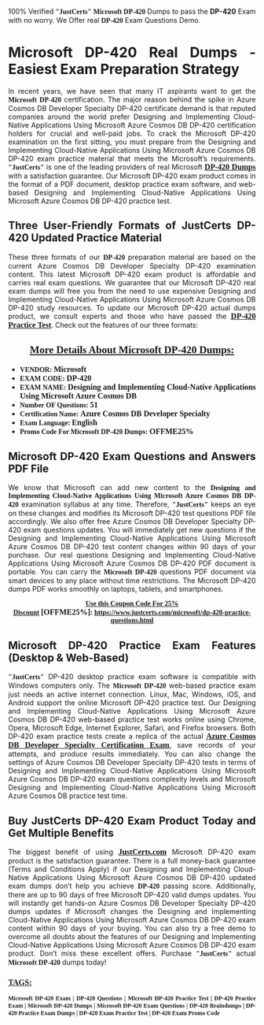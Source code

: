 <p style="text-align: justify;">100% Verified <span style="font-size:14px;"><span style="font-family:Georgia,serif;"><strong>"JustCerts"</strong></span></span> <span style="font-family:Georgia,serif;"><strong>Microsoft DP-420</strong></span> Dumps to pass the <strong>DP-420</strong> Exam with no worry. We Offer real <span style="font-family:Georgia,serif;"><strong>DP-420</strong></span> Exam Questions Demo.</p>

<h1 style="text-align: justify;"><strong>Microsoft DP-420 Real Dumps - Easiest Exam Preparation Strategy</strong></h1>

<p style="text-align: justify;">In recent years, we have seen that many IT aspirants want to get the <span style="font-family:Georgia,serif;"><strong>Microsoft DP-420</strong></span> certification. The major reason behind the spike in Azure Cosmos DB Developer Specialty DP-420 certificate demand is that reputed companies around the world prefer Designing and Implementing Cloud-Native Applications Using Microsoft Azure Cosmos DB DP-420 certification holders for crucial and well-paid jobs. To crack the Microsoft DP-420 examination on the first sitting, you must prepare from the Designing and Implementing Cloud-Native Applications Using Microsoft Azure Cosmos DB DP-420 exam practice material that meets the Microsoft’s requirements. <span style="font-size:14px;"><span style="font-family:Georgia,serif;"><strong>"JustCerts"</strong></span></span> is one of the leading providers of real Microsoft <a href="https://www.justcerts.com/microsoft/dp-420-practice-questions.html"><span style="font-size:16px;"><u><span style="font-family:Georgia,serif;"><strong>DP-420 Dumps</strong></span></u></span></a> with a satisfaction guarantee. Our Microsoft DP-420 exam product comes in the format of a PDF document, desktop practice exam software, and web-based Designing and Implementing Cloud-Native Applications Using Microsoft Azure Cosmos DB DP-420 practice test.</p>

<h2 style="text-align: justify;"><strong>Three User-Friendly Formats of JustCerts DP-420 Updated Practice Material</strong></h2>

<p style="text-align: justify;">These three formats of our <span style="font-family:Georgia,serif;"><strong>DP-420 </strong></span> preparation material are based on the current Azure Cosmos DB Developer Specialty DP-420 examination content. This latest Microsoft DP-420 exam product is affordable and carries real exam questions. We guarantee that our Microsoft DP-420 real exam dumps will free you from the need to use expensive Designing and Implementing Cloud-Native Applications Using Microsoft Azure Cosmos DB DP-420 study resources. To update our Microsoft DP-420 actual dumps product, we consult experts and those who have passed the <a href="https://www.justcerts.com/microsoft/dp-420-practice-questions.html"><u><span style="font-size:16px;"><span style="font-family:Georgia,serif;"><strong>DP-420 Practice Test</strong></span></span></u></a>. Check out the features of our three formats:</p>

<h2 style="text-align: center;"><u><strong><span style="font-family:Georgia,serif;">More Details About Microsoft DP-420 Dumps:</span></strong></u></h2>

<ul>
	<li style="text-align: justify;"><span style="font-size:14px;"><span style="font-family:Georgia,serif;"><strong>VENDOR: </strong></span></span><span style="font-size:16px;"><span style="font-family:Georgia,serif;"><strong>Microsoft</strong></span></span></li>
	<li style="text-align: justify;"><span style="font-size:14px;"><span style="font-family:Georgia,serif;"><strong>EXAM CODE: </strong></span></span><span style="font-size:16px;"><span style="font-family:Georgia,serif;"><strong>DP-420</strong></span></span></li>
	<li style="text-align: justify;"><span style="font-size:14px;"><span style="font-family:Georgia,serif;"><strong>EXAM NAME: </strong></span></span><span style="font-size:16px;"><span style="font-family:Georgia,serif;"><strong>Designing and Implementing Cloud-Native Applications Using Microsoft Azure Cosmos DB</strong></span></span></li>
	<li style="text-align: justify;"><span style="font-size:14px;"><span style="font-family:Georgia,serif;"><strong>Number OF Questions: </strong></span></span><span style="font-size:16px;"><span style="font-family:Georgia,serif;"><strong>51</strong></span></span></li>
	<li style="text-align: justify;"><span style="font-size:14px;"><span style="font-family:Georgia,serif;"><strong>Certification Name: </strong></span></span><span style="font-size:16px;"><span style="font-family:Georgia,serif;"><strong>Azure Cosmos DB Developer Specialty</strong></span></span></li>
	<li style="text-align: justify;"><span style="font-size:14px;"><span style="font-family:Georgia,serif;"><strong>Exam Language: </strong></span></span><span style="font-size:16px;"><span style="font-family:Georgia,serif;"><strong>English</strong></span></span></li>
	<li style="text-align: justify;"><span style="font-size:14px;"><span style="font-family:Georgia,serif;"><strong>Promo Code For Microsoft DP-420 Dumps: </strong></span></span><span style="font-size:16px;"><span style="font-family:Georgia,serif;"><strong>OFFME25%</strong></span></span></li>
</ul>

<h2 style="text-align: justify;"><strong>Microsoft DP-420 Exam Questions and Answers PDF File</strong></h2>

<p style="text-align: justify;">We know that Microsoft can add new content to the <span style="font-family:Georgia,serif;"><strong>Designing and Implementing Cloud-Native Applications Using Microsoft Azure Cosmos DB DP-420</strong></span> examination syllabus at any time. Therefore, <span style="font-size:14px;"><span style="font-family:Georgia,serif;"><strong>"JustCerts"</strong></span></span> keeps an eye on these changes and modifies its Microsoft DP-420 test questions PDF file accordingly. We also offer free Azure Cosmos DB Developer Specialty DP-420 exam questions updates. You will immediately get new questions if the Designing and Implementing Cloud-Native Applications Using Microsoft Azure Cosmos DB DP-420 test content changes within 90 days of your purchase. Our real questions Designing and Implementing Cloud-Native Applications Using Microsoft Azure Cosmos DB DP-420 PDF document is portable. You can carry the <span style="font-family:Georgia,serif;"><strong>Microsoft DP-420</strong></span> questions PDF document via smart devices to any place without time restrictions. The Microsoft DP-420 dumps PDF works smoothly on laptops, tablets, and smartphones.</p>

<p style="text-align: center;"><span style="font-size:14px;"><span style="font-family:Georgia,serif;"><strong><u>Use this Coupon Code For 25% Discount</u> </strong></span></span><span style="font-size:16px;"><span style="font-family:Georgia,serif;"><strong>[OFFME25%]</strong></span></span><span style="font-size:14px;"><span style="font-family:Georgia,serif;"><strong>: <u><a href="https://www.justcerts.com/microsoft/dp-420-practice-questions.html">https://www.justcerts.com/microsoft/dp-420-practice-questions.html</a></u></strong></span></span></p>

<h2 style="text-align: justify;"><strong>Microsoft DP-420 Practice Exam Features (Desktop & Web-Based)</strong></h2>

<p style="text-align: justify;"><span style="font-size:14px;"><span style="font-family:Georgia,serif;"><strong>"JustCerts"</strong></span></span> DP-420 desktop practice exam software is compatible with Windows computers only. The <span style="font-family:Georgia,serif;"><strong>Microsoft DP-420</strong></span> web-based practice exam just needs an active internet connection. Linux, Mac, Windows, iOS, and Android support the online Microsoft DP-420 practice test. Our Designing and Implementing Cloud-Native Applications Using Microsoft Azure Cosmos DB DP-420 web-based practice test works online using Chrome, Opera, Microsoft Edge, Internet Explorer, Safari, and Firefox browsers. Both DP-420 exam practice tests create a replica of the actual <u><a href="https://www.justcerts.com/microsoft/azure-cosmos-db-developer-specialty-certification-exams.html"><span style="font-size:16px;"><span style="font-family:Georgia,serif;"><strong>Azure Cosmos DB Developer Specialty Certification Exam</strong></span></span></a></u>, save records of your attempts, and produce results immediately. You can also change the settings of Azure Cosmos DB Developer Specialty DP-420 tests in terms of Designing and Implementing Cloud-Native Applications Using Microsoft Azure Cosmos DB DP-420 exam questions complexity levels and Microsoft Designing and Implementing Cloud-Native Applications Using Microsoft Azure Cosmos DB practice test time.</p>

<h2 style="text-align: justify;"><strong>Buy JustCerts DP-420 Exam Product Today and Get Multiple Benefits</strong></h2>

<p style="text-align: justify;">The biggest benefit of using <a href="https://www.justcerts.com/"><u><span style="font-size:16px;"><span style="font-family:Georgia,serif;"><strong>JustCerts.com</strong></span></span></u></a> Microsoft DP-420 exam product is the satisfaction guarantee. There is a full money-back guarantee (Terms and Conditions Apply) if our Designing and Implementing Cloud-Native Applications Using Microsoft Azure Cosmos DB DP-420 updated exam dumps don’t help you achieve <span style="font-family:Georgia,serif;"><strong>DP-420 </strong></span> passing score. Additionally, there are up to 90 days of free Microsoft DP-420 valid dumps updates. You will instantly get hands-on Azure Cosmos DB Developer Specialty DP-420 dumps updates if Microsoft changes the Designing and Implementing Cloud-Native Applications Using Microsoft Azure Cosmos DB DP-420 exam content within 90 days of your buying. You can also try a free demo to overcome all doubts about the features of our Designing and Implementing Cloud-Native Applications Using Microsoft Azure Cosmos DB DP-420 exam product. Don’t miss these excellent offers. Purchase <span style="font-size:14px;"><span style="font-family:Georgia,serif;"><strong>"JustCerts"</strong></span></span> actual <span style="font-family:Georgia,serif;"><strong>Microsoft DP-420</strong></span> dumps today!</p>

<h3 style="text-align: justify;"><u><span style="font-size:16px;"><span style="font-family:Georgia,serif;"><strong>TAGS:</strong></span></span></u></h3>

<p style="text-align: justify;"><span style="font-size:12px;"><span style="font-family:Georgia,serif;"><strong>Microsoft DP-420 Exam | DP-420 Questions | Microsoft DP-420 Practice Test | DP-420 Practice Exam | Microsoft DP-420 Dumps | Microsoft DP-420 Exam Questions | DP-420 Braindumps | DP-420 Practice Exam Dumps | DP-420 Exam Practice Test | DP-420 Exam Promo Code </strong></span></span></p>
